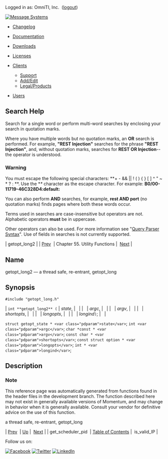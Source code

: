 Logged in as: OmniTI, Inc.  ([logout](https://support.messagesystems.com/logout.php))

[![Message Systems](https://support.messagesystems.com/images/ms-white205.png)](https://support.messagesystems.com/start.php) 

*   [Changelog](https://support.messagesystems.com/start.php?show=changelog)
*   [Documentation](https://support.messagesystems.com/docs/)
*   [Downloads](https://support.messagesystems.com/start.php)

*   [Licenses](https://support.messagesystems.com/license_summary.php)
*   <a href="">Clients</a>
    *   [Support](https://support.messagesystems.com/cs.php)
    *   [Add/Edit](https://support.messagesystems.com/edit_client.php)
    *   [Legal/Products](https://support.messagesystems.com/edit_products.php)
*   [Users](https://support.messagesystems.com/edit_customer.php)

## Search Help

Search for a single word or perform multi-word searches by enclosing your search in quotation marks.

Where you have multiple words but no quotation marks, an **OR** search is performed. For example, **"REST Injection"** searches for the phrase **"REST Injection"**, and, without quotation marks, searches for **REST OR Injection**--the operator is understood.

### Warning

You must escape the following special characters: **+ - && || ! ( ) { } [ ] ^ " ~ * ? : \**. Use the **\** character as the escape character. For example: **B0/00-11719-46C328D4\:default\:**

You can also perform **AND** searches, for example, **rest AND port** (no quotation marks) finds pages where both these words occur.

Terms used in searches are case-insensitive but operators are not. Alphabetic operators **must** be in uppercase.

Other operators can also be used. For more information see "[Query Parser Syntax](https://lucene.apache.org/core/old_versioned_docs/versions/3_0_0/queryparsersyntax.html)". Use of fields in searches is not currently supported.

| getopt_long2 |
| [Prev](apis.get_scheduler_pid.php)  | Chapter 55. Utility Functions |  [Next](apis.is_valid_IP.php) |

<a name="apis.getopt_long2"></a>
## Name

getopt_long2 — a thread safe, re-entrant, getopt_long

## Synopsis

`#include "getopt_long.h"`

| `int **getopt_long2** (` | <var class="pdparam">state</var>, |   |
|   | <var class="pdparam">argc</var>, |   |
|   | <var class="pdparam">argv</var>, |   |
|   | <var class="pdparam">shortopts</var>, |   |
|   | <var class="pdparam">longopts</var>, |   |
|   | <var class="pdparam">longind</var>`)`; |   |

`struct getopt_state * <var class="pdparam">state</var>`;
`int <var class="pdparam">argc</var>`;
`char *const * <var class="pdparam">argv</var>`;
`const char * <var class="pdparam">shortopts</var>`;
`const struct option * <var class="pdparam">longopts</var>`;
`int * <var class="pdparam">longind</var>`;<a name="idp36606288"></a>
## Description

### Note

This reference page was automatically generated from functions found in the header files in the development branch. The function described here may not exist in generally available versions of Momentum, and may change in behavior when it is generally available. Consult your vendor for definitive advice on the use of this function.

a thread safe, re-entrant, getopt_long

| [Prev](apis.get_scheduler_pid.php)  | [Up](utility.php) |  [Next](apis.is_valid_IP.php) |
| get_scheduler_pid  | [Table of Contents](index.php) |  is_valid_IP |

Follow us on:

[![Facebook](https://support.messagesystems.com/images/icon-facebook.png)](http://www.facebook.com/messagesystems) [![Twitter](https://support.messagesystems.com/images/icon-twitter.png)](http://twitter.com/#!/MessageSystems) [![LinkedIn](https://support.messagesystems.com/images/icon-linkedin.png)](http://www.linkedin.com/company/message-systems)